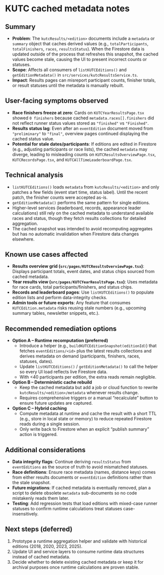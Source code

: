 # KUTC cached metadata notes

## Summary
- **Problem**: The `kutcResults/<edition>` documents include a `metadata` or `summary` object that caches derived values (e.g., `totalParticipants`, `totalFinishers`, `races`, `resultsStatus`). When the Firestore data is updated outside of the process that refreshes this snapshot, the cached values become stale, causing the UI to present incorrect counts or statuses.
- **Scope**: Affects all consumers of `listKUTCEditions()` and `getEditionMetadata()` in `src/services/kutcResultsService.ts`.
- **Impact**: Results pages can misreport participant counts, finisher totals, or result statuses until the metadata is manually rebuilt.

## User-facing symptoms observed
- **Race finishers freeze at zero**: Cards on `KUTCYearResultsPage.tsx` showed `0 finishers` because cached `metadata.races[].finishers` did not reflect runner status values stored as `"finished"` vs `"Finished"`.
- **Results status lag**: Even after an `eventEdition` document moved from `"preliminary"` to `"final"`, overview pages continued displaying the cached status value.
- **Potential for stale dates/participants**: If editions are edited in Firestore (e.g., adjusting participants or race lists), the cached `metadata` may diverge, leading to misleading counts on `KUTCResultsOverviewPage.tsx`, `KUTCRecordsPage.tsx`, and `KUTCAllTimeLeaderboardPage.tsx`.

## Technical analysis
- `listKUTCEditions()` loads `metadata` from `kutcResults/<edition>` and only patches a few fields (event start time, status label). Until the recent patch, the finisher counts were accepted as-is.
- `getEditionMetadata()` performs the same pattern for single editions.
- Higher-level services (leaderboard, records, appearance leader calculations) still rely on the cached metadata to understand available races and status, though they fetch results collections for detailed aggregation.
- The cached snapshot was intended to avoid recomputing aggregates but has no automatic invalidation when Firestore data changes elsewhere.

## Known use cases affected
- **Results overview grid (`src/pages/KUTCResultsOverviewPage.tsx`)**: Displays participant totals, event dates, and status chips sourced from cached metadata.
- **Year results view (`src/pages/KUTCYearResultsPage.tsx`)**: Uses metadata for race cards, total participants/finishers, and status chips.
- **Records and leaderboard pages**: Use `listKUTCEditions()` to populate edition lists and perform data-integrity checks.
- **Admin tools or future exports**: Any feature that consumes `KUTCEdition.metadata` risks reusing stale numbers (e.g., upcoming summary tables, newsletter snippets, etc.).

## Recommended remediation options
- **Option A – Runtime recomputation (preferred)**
  - Introduce a helper (e.g., `buildKUTCEditionSnapshot(editionId)`) that fetches `eventEditions/<id>` plus the latest results collections and derives metadata on demand (participants, finishers, races, statuses, dates).
  - Update `listKUTCEditions()` / `getEditionMetadata()` to call the helper so every UI load reflects live Firestore data.
  - With <40 participants per edition, the extra reads remain negligible.
- **Option B – Deterministic cache rebuild**
  - Keep the cached metadata but add a job or cloud function to rewrite `kutcResults/<edition>/metadata` whenever results change.
  - Requires comprehensive triggers or a manual “recalculate” button to ensure future updates are captured.
- **Option C – Hybrid caching**
  - Compute metadata at runtime and cache the result with a short TTL (e.g., store in local state or memory) to reduce repeated Firestore reads during a single session.
  - Only write back to Firestore when an explicit “publish summary” action is triggered.

## Additional considerations
- **Data integrity flags**: Continue deriving `resultsStatus` from `eventEditions` as the source of truth to avoid mismatched statuses.
- **Race definitions**: Ensure race metadata (names, distance keys) comes from either results documents or `eventEdition` definitions rather than the stale snapshot.
- **Future migrations**: If cached metadata is eventually removed, plan a script to delete obsolete `metadata` sub-documents so no code mistakenly reads them later.
- **Testing**: Add regression tests that load editions with mixed-case runner statuses to confirm runtime calculations treat statuses case-insensitively.

## Next steps (deferred)
1. Prototype a runtime aggregation helper and validate with historical editions (2018, 2020, 2023, 2025).
2. Update UI and service layers to consume runtime data structures instead of cached metadata.
3. Decide whether to delete existing cached metadata or keep it for archival purposes once runtime calculations are proven stable.
